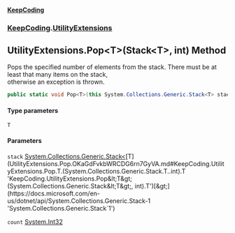 #### [KeepCoding](index.md 'index')
### [KeepCoding](KeepCoding.md 'KeepCoding').[UtilityExtensions](UtilityExtensions.md 'KeepCoding.UtilityExtensions')
## UtilityExtensions.Pop&lt;T&gt;(Stack&lt;T&gt;, int) Method
Pops the specified number of elements from the stack. There must be at least that many items on the stack,  
otherwise an exception is thrown.
```csharp
public static void Pop<T>(this System.Collections.Generic.Stack<T> stack, int count);
```
#### Type parameters
<a name='KeepCoding.UtilityExtensions.Pop.T.(System.Collections.Generic.Stack.T..int).T'></a>
`T`  
  
#### Parameters
<a name='KeepCoding.UtilityExtensions.Pop.T.(System.Collections.Generic.Stack.T..int).stack'></a>
`stack` [System.Collections.Generic.Stack&lt;](https://docs.microsoft.com/en-us/dotnet/api/System.Collections.Generic.Stack-1 'System.Collections.Generic.Stack`1')[T](UtilityExtensions.Pop.OKaGdFvkbWRCDG6rn7GyVA.md#KeepCoding.UtilityExtensions.Pop.T.(System.Collections.Generic.Stack.T..int).T 'KeepCoding.UtilityExtensions.Pop&lt;T&gt;(System.Collections.Generic.Stack&lt;T&gt;, int).T')[&gt;](https://docs.microsoft.com/en-us/dotnet/api/System.Collections.Generic.Stack-1 'System.Collections.Generic.Stack`1')  
  
<a name='KeepCoding.UtilityExtensions.Pop.T.(System.Collections.Generic.Stack.T..int).count'></a>
`count` [System.Int32](https://docs.microsoft.com/en-us/dotnet/api/System.Int32 'System.Int32')  
  
